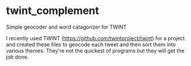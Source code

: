 # twint_complement
Simple geocoder and word catagorizer for TWINT


I recently used TWINT (https://github.com/twintproject/twint) for a project and created these files to geocode each tweet and then sort them into various themes. They're not the quickest of programs but they will get the job done.
